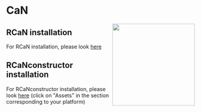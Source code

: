 # CaN
<img src="RCaN/man/figures/logo.png" align="right" width="220" />

## RCaN installation
For RCaN installation, please look [here](RCaN/README.md)

## RCaNconstructor installation
For RCaNconstructor installation, please look [here](https://github.com/inrae/RCaN/releases) (click on "Assets" in the section corresponding to your platform)
